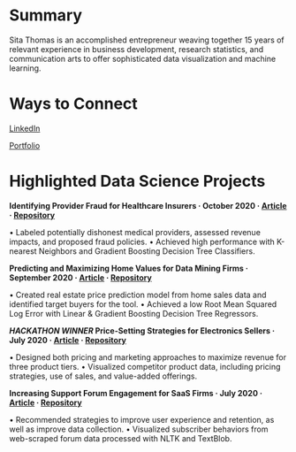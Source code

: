 # Summary
Sita Thomas is an accomplished entrepreneur weaving together 15 years of relevant experience in business development, research statistics, and communication arts to offer sophisticated data visualization and machine learning.

# Ways to Connect
[LinkedIn](https://www.linkedin.com/in/sita-thomas/)

[Portfolio](https://nycdatascience.com/blog/author/sita-thomas/)

# Highlighted Data Science Projects
**Identifying Provider Fraud for Healthcare Insurers · October 2020 · [Article](https://nycdatascience.com/blog/student-works/capstone/identifying-provider-fraud-for-healthcare-insurers/) · [Repository](https://github.com/sitathomas/Healthcare_Fraud)**

•	Labeled potentially dishonest medical providers, assessed revenue impacts, and proposed fraud policies.
•	Achieved high performance with K-nearest Neighbors and Gradient Boosting Decision Tree Classifiers.


**Predicting and Maximizing Home Values for Data Mining Firms · September 2020 · [Article](https://nycdatascience.com/blog/student-works/machine-learning/predicting-and-maximizing-home-values-for-data-mining-firms/) · [Repository](https://github.com/sitathomas/HousingPricePrediction_ML)**

•	Created real estate price prediction model from home sales data and identified target buyers for the tool.
•	Achieved a low Root Mean Squared Log Error with Linear & Gradient Boosting Decision Tree Regressors.


**_HACKATHON WINNER_  Price-Setting Strategies for Electronics Sellers · July 2020 · [Article](https://nycdatascience.com/blog/student-works/price-setting-strategies-for-electronics-sellers/) · [Repository](https://github.com/sitathomas/NYCDSA_Hackathon_720)**

•	Designed both pricing and marketing approaches to maximize revenue for three product tiers.
•	Visualized competitor product data, including pricing strategies, use of sales, and value-added offerings.


**Increasing Support Forum Engagement for SaaS Firms · July 2020 · [Article](https://nycdatascience.com/blog/student-works/web-scraping/increasing-support-forum-user-engagement-in-saas-companies/) · [Repository](https://github.com/sitathomas/web_scraping_project)**

•	Recommended strategies to improve user experience and retention, as well as improve data collection.
•	Visualized subscriber behaviors from web-scraped forum data processed with NLTK and TextBlob.
